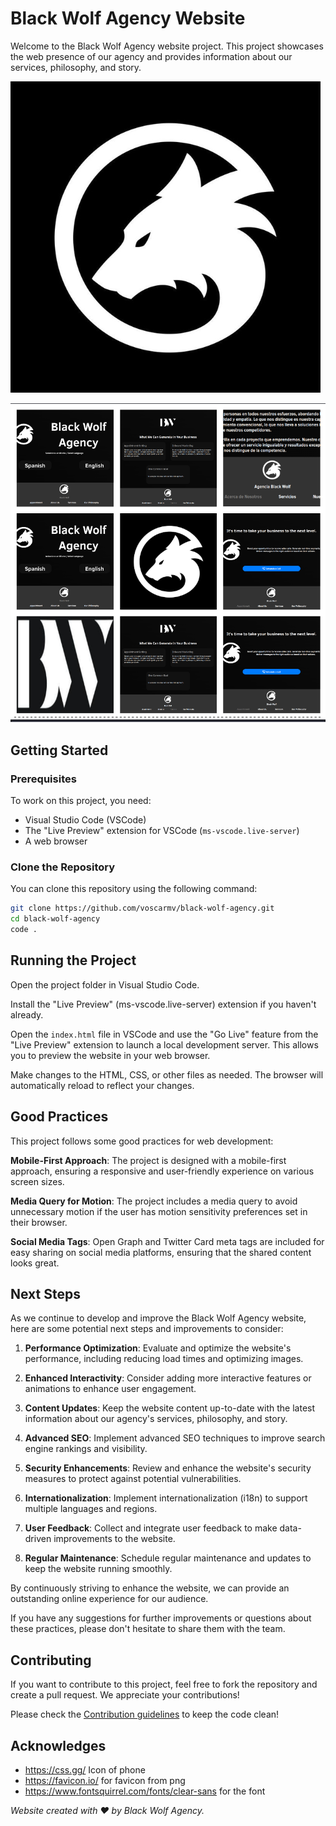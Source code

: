 # Black Wolf Agency Website

Welcome to the Black Wolf Agency website project. This project showcases the web presence of our agency and provides information about our services, philosophy, and story.

![logo](public/bw-logo.png)

![preview](public/preview.png)

## Getting Started

### Prerequisites

To work on this project, you need:

- Visual Studio Code (VSCode)
- The "Live Preview" extension for VSCode (`ms-vscode.live-server`)
- A web browser

### Clone the Repository

You can clone this repository using the following command:

```bash
git clone https://github.com/voscarmv/black-wolf-agency.git
cd black-wolf-agency
code .
```

## Running the Project

Open the project folder in Visual Studio Code.

Install the "Live Preview" (ms-vscode.live-server) extension if you haven't already.

Open the `index.html` file in VSCode and use the "Go Live" feature from the "Live Preview" extension to launch a local development server. This allows you to preview the website in your web browser.

Make changes to the HTML, CSS, or other files as needed. The browser will automatically reload to reflect your changes.

## Good Practices

This project follows some good practices for web development:

**Mobile-First Approach**: The project is designed with a mobile-first approach, ensuring a responsive and user-friendly experience on various screen sizes.

**Media Query for Motion**: The project includes a media query to avoid unnecessary motion if the user has motion sensitivity preferences set in their browser.

**Social Media Tags**: Open Graph and Twitter Card meta tags are included for easy sharing on social media platforms, ensuring that the shared content looks great.

## Next Steps

As we continue to develop and improve the Black Wolf Agency website, here are some potential next steps and improvements to consider:

1. **Performance Optimization**: Evaluate and optimize the website's performance, including reducing load times and optimizing images.

2. **Enhanced Interactivity**: Consider adding more interactive features or animations to enhance user engagement.

3. **Content Updates**: Keep the website content up-to-date with the latest information about our agency's services, philosophy, and story.

4. **Advanced SEO**: Implement advanced SEO techniques to improve search engine rankings and visibility.

5. **Security Enhancements**: Review and enhance the website's security measures to protect against potential vulnerabilities.

6. **Internationalization**: Implement internationalization (i18n) to support multiple languages and regions.

7. **User Feedback**: Collect and integrate user feedback to make data-driven improvements to the website.

8. **Regular Maintenance**: Schedule regular maintenance and updates to keep the website running smoothly.

By continuously striving to enhance the website, we can provide an outstanding online experience for our audience.

If you have any suggestions for further improvements or questions about these practices, please don't hesitate to share them with the team.

## Contributing

If you want to contribute to this project, feel free to fork the repository and create a pull request. We appreciate your contributions!

Please check the [Contribution guidelines](CONTRIBUTING.md) to keep the code clean!

## Acknowledges

- https://css.gg/ Icon of phone
- https://favicon.io/ for favicon from png
- https://www.fontsquirrel.com/fonts/clear-sans for the font

*Website created with ❤️ by Black Wolf Agency.*